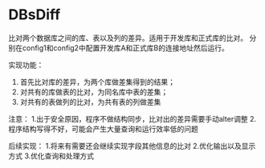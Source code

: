 # DBsDiff
比对两个数据库之间的库、表以及列的差异。适用于开发库和正式库的比对。
分别在config1和config2中配置开发库A和正式库B的连接地址然后运行。

实现功能：
1. 首先比对库的差异，为两个库做差集得到的结果；
2. 对共有的库做表的比对，为同名库中表的差集；
3. 对共有的表做列的比对，为共有表的列做差集

注意：
1.出于安全原因，程序不做结构同步，比对出的差异需要手动alter调整
2.程序结构写得不好，可能会产生大量查询和运行效率低的问题

后续实现：
1.将来有需要还会继续实现字段其他信息的比对
2.优化输出以及显示方式
3.优化查询和处理方式
